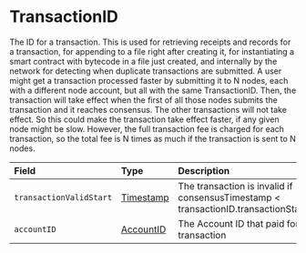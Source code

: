 # TransactionID

The ID for a transaction. This is used for retrieving receipts and records for a transaction, for appending to a file right after creating it, for instantiating a smart contract with bytecode in a file just created, and internally by the network for detecting when duplicate transactions are submitted. A user might get a transaction processed faster by submitting it to N nodes, each with a different node account, but all with the same TransactionID. Then, the transaction will take effect when the first of all those nodes submits the transaction and it reaches consensus. The other transactions will not take effect. So this could make the transaction take effect faster, if any given node might be slow. However, the full transaction fee is charged for each transaction, so the total fee is N times as much if the transaction is sent to N nodes.

| Field | Type | Description |
| :--- | :--- | :--- |
| `transactionValidStart` | ​[Timestamp](../miscellaneous/timestamp.md#timestamp)​ | The transaction is invalid if consensusTimestamp &lt; transactionID.transactionStartValid |
| `accountID` | ​[AccountID](accountid.md)​ | The Account ID that paid for this transaction |

